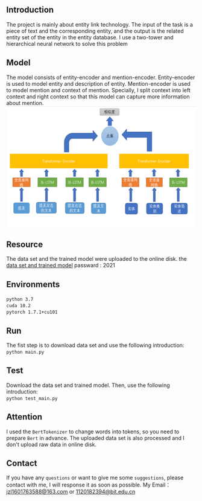 ## Introduction  
The project is mainly about entity link technology. The input of the task is a piece of text and the corresponding entity, and the output is the related entity set of the entity in the entity database. I use a two-tower and hierarchical neural network to solve this problem

## Model
The model consists of entity-encoder and mention-encoder. Entity-encoder is used to model entity and description of entity. Mention-encoder is used to model mention and
context of mention. Specially, I split context into left context and right context so that this model can capture more information about mention.  
 ![image](https://github.com/woyaonidsh/Entity_link/blob/main/model.png)  

## Resource
The data set and the trained model were uploaded to the online disk. the [data set and trained model](https://pan.baidu.com/s/1eN1ACCW3-pQvAAsjQvGZUA) passward : 2021  

## Environments
`python 3.7`  
`cuda 10.2`  
`pytorch 1.7.1+cu101`  

## Run
The fist step is to download data set and use the following introduction:  
`python main.py`  

## Test
Download the data set and trained model. Then, use the following introduction:  
`python test_main.py`  

## Attention
I used the `BertTokenizer` to change words into tokens, so you need to prepare `Bert` in advance. The uploaded data set is also processed and I don't upload raw data in online disk.  

## Contact
If you have any `questions` or want to give me some `suggestions`, please contact with me, I will response it as soon as possible.
My Email：jzl1601763588@163.com or 1120182394@bit.edu.cn
